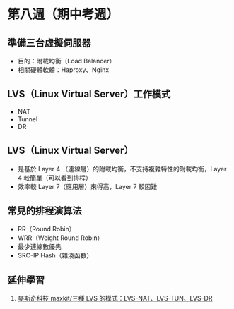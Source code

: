 # 第八週（期中考週）
## 準備三台虛擬伺服器
* 目的：附載均衡（Load Balancer）
* 相關硬體軟體：Haproxy、Nginx

## LVS（Linux Virtual Server）工作模式
* NAT
* Tunnel
* DR

## LVS（Linux Virtual Server）
* 是基於 Layer 4 （連線層）的附載均衡，不支持複雜特性的附載均衡，Layer 4 較簡單（可以看到排程）
* 效率較 Layer 7（應用層）來得高，Layer 7 較困難

## 常見的排程演算法
* RR（Round Robin）
* WRR（Weight Round Robin）
* 最少連線數優先
* SRC-IP Hash（雜湊函數）

## 延伸學習
1. [麥斯奇科技 maxkit/三種 LVS 的模式：LVS-NAT、LVS-TUN、LVS-DR](http://blog.maxkit.com.tw/2016/05/lvs-lvs-natlvs-tunlvs-dr.html)